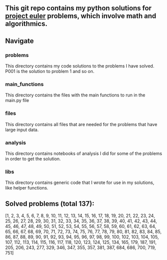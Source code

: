 ## This git repo contains my python solutions for [project euler](https://projecteuler.net/about) problems, which involve math and algorithmics.

## Navigate

### problems

This directory contains my code solutions to the problems I have solved. P001 is the solution to problem 1 and so on.

### main_functions

This directory contains the files with the main functions to run in the main.py file

### files

This directory contains all files that are needed for the problems that have large input data.

### analysis

This directory contains notebooks of analysis I did for some of the problems in order to get the solution.

### libs

This directory contains generic code that I wrote for use in my solutions, like helper functions.

## Solved problems (total 137):

[1, 2, 3, 4, 5, 6, 7, 8, 9, 10, 11, 12, 13, 14, 15, 16, 17, 18, 19, 20, 21, 22, 23, 24, 25, 26, 27, 28, 29, 30, 31, 32, 33, 34, 35, 36, 37, 38, 39, 40, 41, 42, 43, 44, 45, 46, 47, 48, 49, 50, 51, 52, 53, 54, 55, 56, 57, 58, 59, 60, 61, 62, 63, 64, 65, 66, 67, 68, 69, 70, 71, 72, 73, 74, 75, 76, 77, 78, 79, 80, 81, 82, 83, 84, 85, 86, 87, 88, 89, 90, 91, 92, 93, 94, 95, 96, 97, 98, 99, 100, 102, 103, 104, 105, 107, 112, 113, 114, 115, 116, 117, 118, 120, 123, 124, 125, 134, 165, 179, 187, 191, 205, 206, 243, 277, 329, 346, 347, 355, 357, 381, 387, 684, 686, 700, 719, 751]
